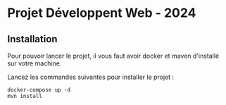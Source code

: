 # Projet Développent Web - 2024

## Installation

Pour pouvoir lancer le projet, il vous faut avoir docker et maven d'installé sur votre machine.

Lancez les commandes suivantes pour installer le projet :
````
docker-compose up -d
mvn install
````